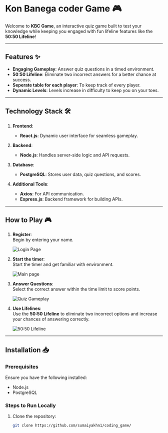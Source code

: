 # Kon Banega coder Game 🎮  

Welcome to **KBC Game**, an interactive quiz game built to test your knowledge while keeping you engaged with fun lifeline features like the **50:50 Lifeline**!  

---

## Features ✨  
- **Engaging Gameplay**: Answer quiz questions in a timed environment.  
- **50:50 Lifeline**: Eliminate two incorrect answers for a better chance at success.  
- **Seperate table for each player**: To keep track of every player.
- **Dynamic Levels**: Levels increase in difficulty to keep you on your toes.

---

## Technology Stack 🛠️  

1. **Frontend**:  
   - **React.js**: Dynamic user interface for seamless gameplay.  

2. **Backend**:  
   - **Node.js**: Handles server-side logic and API requests.  

3. **Database**:  
   - **PostgreSQL**: Stores user data, quiz questions, and scores.  

4. **Additional Tools**:  
   - **Axios**: For API communication.  
   - **Express.js**: Backend framework for building APIs.  

---

## How to Play 🎮  

1. **Register**:  
   Begin by entering your name.  

   ![Login Page](/public/ss1.png)  

2. **Start the timer**:  
   Start the timer and get familiar with environment.  

   ![Main page](ss2.png)  

3. **Answer Questions**:  
   Select the correct answer within the time limit to score points.  

   ![Quiz Gameplay](ss3.png)  

4. **Use Lifelines**:  
   Use the **50:50 Lifeline** to eliminate two incorrect options and increase your chances of answering correctly.  

   ![50:50 Lifeline](ss4.png)  

---

## Installation 📥  

### Prerequisites  
Ensure you have the following installed:  
- Node.js  
- PostgreSQL  

### Steps to Run Locally  
1. Clone the repository:  
   ```bash  
   git clone https://github.com/sumaiyakhn1/coding_game/ 
